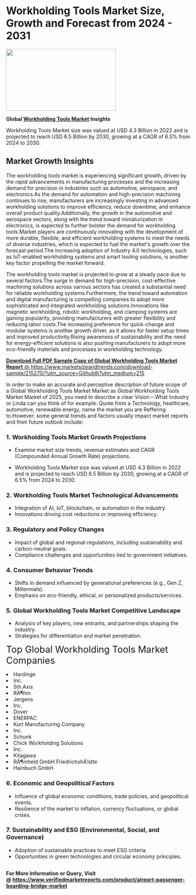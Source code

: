 <H1>Workholding Tools Market Size, Growth and Forecast from 2024 - 2031</H1><img class="aligncenter size-medium wp-image-584254" src="https://thirdeyenews.in/wp-content/uploads/2024/09/Global-Market-Research-300x168.jpeg" alt="" width="300" height="168" /><p><strong>Global&nbsp;<a href="https://www.marketsizeandtrends.com/download-sample/215270/?utm_source=Github8j?utm_medium=215">Workholding Tools Market</a> Insights</strong></p><p>Workholding Tools Market size was valued at USD 4.3 Billion in 2022 and is projected to reach USD 6.5 Billion by 2030, growing at a CAGR of 6.5% from 2024 to 2030.</p><p><h2>Market Growth Insights</h2> <p>The workholding tools market is experiencing significant growth, driven by the rapid advancements in manufacturing processes and the increasing demand for precision in industries such as automotive, aerospace, and electronics.As the demand for automation and high-precision machining continues to rise, manufacturers are increasingly investing in advanced workholding solutions to improve efficiency, reduce downtime, and enhance overall product quality.Additionally, the growth in the automotive and aerospace sectors, along with the trend toward miniaturization in electronics, is expected to further bolster the demand for workholding tools.Market players are continuously innovating with the development of more durable, flexible, and efficient workholding systems to meet the needs of diverse industries, which is expected to fuel the market's growth over the forecast period.The increasing adoption of Industry 4.0 technologies, such as IoT-enabled workholding systems and smart tooling solutions, is another key factor propelling the market forward.</p> <p><a href="#"></a></p> <p>The workholding tools market is projected to grow at a steady pace due to several factors.The surge in demand for high-precision, cost-effective machining solutions across various sectors has created a substantial need for reliable workholding systems.Furthermore, the trend toward automation and digital manufacturing is compelling companies to adopt more sophisticated and integrated workholding solutions.Innovations like magnetic workholding, robotic workholding, and clamping systems are gaining popularity, providing manufacturers with greater flexibility and reducing labor costs.The increasing preference for quick-change and modular systems is another growth driver, as it allows for faster setup times and improved productivity.Rising awareness of sustainability and the need for energy-efficient solutions is also pushing manufacturers to adopt more eco-friendly materials and processes in workholding technology.<p><a href="#"></p><p><span class=""><strong>Download Full PDF Sample Copy of Global Workholding Tools Market Report</strong> @ <a href="https://www.marketsizeandtrends.com/download-sample/215270/?utm_source=Github8j?utm_medium=215" target="_blank">https://www.marketsizeandtrends.com/download-sample/215270/?utm_source=Github8j?utm_medium=215</a></span></p><p>In order to make an accurate and perceptive description of future scope of a Global&nbsp;Workholding Tools Market Market as Global&nbsp;Workholding Tools Market Market of 2025, you need to describe a clear Vision &ndash; What Industry or Linda can you think of for example: Quote from a Technology, healthcare, automotive, renewable energy, name the market you are Reffering to.However, some general trends and factors usually impact market reports and their future outlook include:</p><h3>1.&nbsp;<strong>Workholding Tools Market Growth Projections</strong></h3><ul><li>Examine market size trends, revenue estimates and CAGR (Compounded Annual Growth Rate) projections.</li><li><p>Workholding Tools Market size was valued at USD 4.3 Billion in 2022 and is projected to reach USD 6.5 Billion by 2030, growing at a CAGR of 6.5% from 2024 to 2030.</p></li></ul><h3>2.&nbsp;<strong>Workholding Tools Market Technological Advancements</strong></h3><ul><li>Integration of AI, IoT, blockchain, or automation in the industry.</li><li>Innovations driving cost reductions or improving efficiency.</li></ul><h3>3.&nbsp;<strong>Regulatory and Policy Changes</strong></h3><ul><li>Impact of global and regional regulations, including sustainability and carbon-neutral goals.</li><li>Compliance challenges and opportunities tied to government initiatives.</li></ul><h3>4.&nbsp;<strong>Consumer Behavior Trends</strong></h3><ul><li>Shifts in demand influenced by generational preferences (e.g., Gen Z, Millennials).</li><li>Emphasis on eco-friendly, ethical, or personalized products/services.</li></ul><h3>5.&nbsp;<strong>Global Workholding Tools Market Competitive Landscape</strong></h3><ul><li>Analysis of key players, new entrants, and partnerships shaping the industry.</li><li>Strategies for differentiation and market penetration.</li></ul><p data-pm-slice="1 1 []"><span style="color: inherit; font-family: inherit; font-size: 25px;">Top Global Workholding Tools Market Companies</span></p><div class="" data-test-id=""><p><li>Hardinge</li><li> Inc.</li><li> 5th Axis</li><li> RÃ¶hm</li><li> Jergens</li><li> Inc.</li><li> Dover</li><li> ENERPAC</li><li> Kurt Manufacturing Company</li><li> Inc.</li><li> Schunk</li><li> Chick Workholding Solutions</li><li> Inc.</li><li> Kitagawa</li><li> RÃ¶mheld GmbH FriedrichshÃ¼tte</li><li> Hainbuch GmbH</li></p></div><h3>6.&nbsp;<strong>Economic and Geopolitical Factors</strong></h3><ul><li>Influence of global economic conditions, trade policies, and geopolitical events.</li><li>Resilience of the market to inflation, currency fluctuations, or global crises.</li></ul><h3>7.&nbsp;<strong>Sustainability and ESG (Environmental, Social, and Governance)</strong></h3><ul><li>Adoption of sustainable practices to meet ESG criteria.</li><li>Opportunities in green technologies and circular economy principles.</li></ul><h2><strong style="font-size: 14px;">For More Information or Query, Visit @&nbsp;</strong><a style="background-color: #ffffff; font-size: 14px;" href="https://www.marketsizeandtrends.com/report/workholding-tools-market/" target="_blank">https://www.verifiedmarketreports.com/product/airport-passenger-boarding-bridge-market</a></h2>
